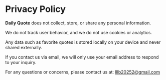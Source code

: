 # Privacy Policy

**Daily Quote** does not collect, store, or share any personal information.

We do not track user behavior, and we do not use cookies or analytics.

Any data such as favorite quotes is stored locally on your device and never shared externally.

If you contact us via email, we will only use your email address to respond to your inquiry.

For any questions or concerns, please contact us at: [lllb20252@gmail.com](mailto:lllb20252@gmail.com)
